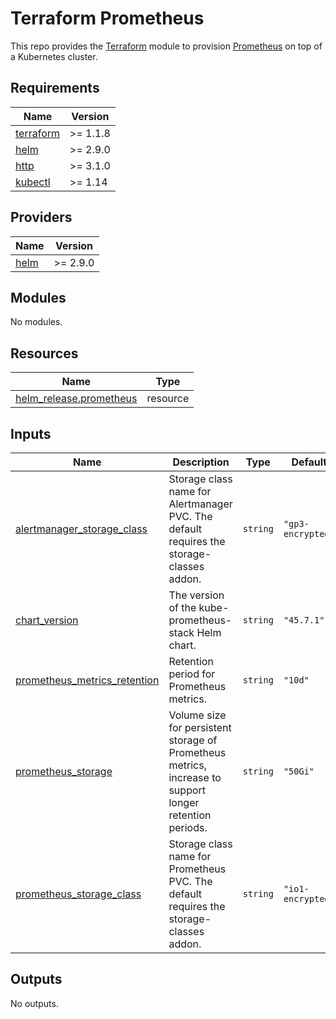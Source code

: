 # Terraform Prometheus

This repo provides the [Terraform][] module to provision [Prometheus][] on top of a Kubernetes cluster.

<!-- BEGIN_TF_DOCS -->
## Requirements

| Name | Version |
|------|---------|
| <a name="requirement_terraform"></a> [terraform](#requirement\_terraform) | >= 1.1.8 |
| <a name="requirement_helm"></a> [helm](#requirement\_helm) | >= 2.9.0 |
| <a name="requirement_http"></a> [http](#requirement\_http) | >= 3.1.0 |
| <a name="requirement_kubectl"></a> [kubectl](#requirement\_kubectl) | >= 1.14 |

## Providers

| Name | Version |
|------|---------|
| <a name="provider_helm"></a> [helm](#provider\_helm) | >= 2.9.0 |

## Modules

No modules.

## Resources

| Name | Type |
|------|------|
| [helm_release.prometheus](https://registry.terraform.io/providers/hashicorp/helm/latest/docs/resources/release) | resource |

## Inputs

| Name | Description | Type | Default | Required |
|------|-------------|------|---------|:--------:|
| <a name="input_alertmanager_storage_class"></a> [alertmanager\_storage\_class](#input\_alertmanager\_storage\_class) | Storage class name for Alertmanager PVC. The default requires the storage-classes addon. | `string` | `"gp3-encrypted"` | no |
| <a name="input_chart_version"></a> [chart\_version](#input\_chart\_version) | The version of the kube-prometheus-stack Helm chart. | `string` | `"45.7.1"` | no |
| <a name="input_prometheus_metrics_retention"></a> [prometheus\_metrics\_retention](#input\_prometheus\_metrics\_retention) | Retention period for Prometheus metrics. | `string` | `"10d"` | no |
| <a name="input_prometheus_storage"></a> [prometheus\_storage](#input\_prometheus\_storage) | Volume size for persistent storage of Prometheus metrics, increase to support longer retention periods. | `string` | `"50Gi"` | no |
| <a name="input_prometheus_storage_class"></a> [prometheus\_storage\_class](#input\_prometheus\_storage\_class) | Storage class name for Prometheus PVC. The default requires the storage-classes addon. | `string` | `"io1-encrypted"` | no |

## Outputs

No outputs.
<!-- END_TF_DOCS -->

[Terraform]: https://www.terraform.io/intro
[Prometheus]: https://prometheus.io
[Prometheus documentation]: https://prometheus.io/docs/prometheus/latest/configuration/configuration/
